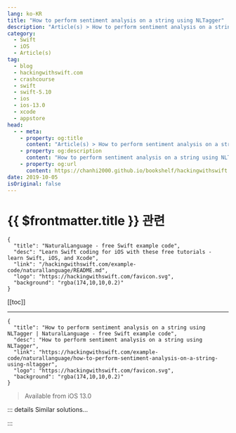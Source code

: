 ```yaml
---
lang: ko-KR
title: "How to perform sentiment analysis on a string using NLTagger"
description: "Article(s) > How to perform sentiment analysis on a string using NLTagger"
category:
  - Swift
  - iOS
  - Article(s)
tag: 
  - blog
  - hackingwithswift.com
  - crashcourse
  - swift
  - swift-5.10
  - ios
  - ios-13.0
  - xcode
  - appstore
head:
  - - meta:
    - property: og:title
      content: "Article(s) > How to perform sentiment analysis on a string using NLTagger"
    - property: og:description
      content: "How to perform sentiment analysis on a string using NLTagger"
    - property: og:url
      content: https://chanhi2000.github.io/bookshelf/hackingwithswift.com/example-code/naturallanguage/how-to-perform-sentiment-analysis-on-a-string-using-nltagger.html
date: 2019-10-05
isOriginal: false
---
```


# {{ $frontmatter.title }} 관련

```component VPCard
{
  "title": "NaturalLanguage - free Swift example code",
  "desc": "Learn Swift coding for iOS with these free tutorials - learn Swift, iOS, and Xcode",
  "link": "/hackingwithswift.com/example-code/naturallanguage/README.md",
  "logo": "https://hackingwithswift.com/favicon.svg",
  "background": "rgba(174,10,10,0.2)"
}
```

[[toc]]

---

```component VPCard
{
  "title": "How to perform sentiment analysis on a string using NLTagger | NaturalLanguage - free Swift example code",
  "desc": "How to perform sentiment analysis on a string using NLTagger",
  "link": "https://hackingwithswift.com/example-code/naturallanguage/how-to-perform-sentiment-analysis-on-a-string-using-nltagger",
  "logo": "https://hackingwithswift.com/favicon.svg",
  "background": "rgba(174,10,10,0.2)"
}
```

> Available from iOS 13.0

<!-- TODO: 작성 -->

<!-- 
Sentiment analysis uses machine learning to tell us whether a piece of text is considered positive or negative, and it’s baked right in to iOS with the NaturalLanguage framework.

To perform sentiment analysis takes a handful of lines of code: we create an `NLTagger` that creates a sentiment score, assign some text for the tagger to analyze, read the sentiment value, then convert it to a `Double` so it can be used.

Let’s look at the code first, then I’ll break down what it means:

```swift
// set up our input
let input = "Hacking with Swift is awesome"

// feed it into the NaturalLanguage framework
let tagger = NLTagger(tagSchemes: [.sentimentScore])
tagger.string = input

// ask for the results
let (sentiment, _) = tagger.tag(at: input.startIndex, unit: .paragraph, scheme: .sentimentScore)

// read the sentiment back and print it
let score = Double(sentiment?.rawValue ?? "0") ?? 0
print(score)
```

Now let’s break that down, starting with the `tagger.tag()` call that has three options and two return values.

The options are:

1. Where to start scanning; in the code above we go from the start of our string.
<li>How *much* to scan; in the code above we scan the entire paragraph.
<li>Which specific tag scheme we want to read; we only have one, which is the sentiment score.

What we get *back* is the sentiment score as an `NLTag`, plus the range where it was found. We don’t care about the range, so we’ll ignore it.

The other value, that `sentiment` constant, is an `NLTag?` with a raw value of a `String`. If everything went to plan that string will contain a `Double` in the range of -1 (very negative) to +1 (very positive), so to read that value we need to do some careful typecasting: 

```swift
let score = Double(sentiment?.rawValue ?? "0") ?? 0
print(score)
```

That means “attempt to read the sentiment’s raw value, but use the string ‘0’ if that fails, then attempt to convert that to a `Double`, but use the value 0 if *that* fails.”

The end result will be a `score` value that is somewhere between -1.0 (very negative) and 1.0 (very positive), or 0.0 if the text is neutral or nothing could be read.

**Note:** In this example I’ve used a short piece of text, but obviously the framework works best with *lots* of text - it’s hard to come to a conclusion given only a few words, and you’ll often get inaccurate readings doing so.

-->

::: details Similar solutions…

<!--
/example-code/naturallanguage/how-to-lemmatize-text-using-nltagger">How to lemmatize text using NLTagger 
/example-code/system/how-to-run-code-after-a-delay-using-asyncafter-and-perform">How to run code after a delay using asyncAfter() and perform() 
/example-code/system/how-to-cancel-a-delayed-perform-call">How to cancel a delayed perform() call 
/example-code/uikit/how-to-perform-a-segue-programmatically-using-performsegue">How to perform a segue programmatically using performSegue() 
/quick-start/swiftui/how-to-create-multi-column-lists-using-table">How to create multi-column lists using Table</a>
-->

:::

